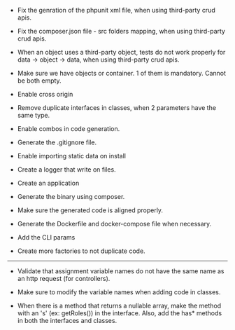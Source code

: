 * Fix the genration of the phpunit xml file, when using third-party crud apis.
* Fix the composer.json file - src folders mapping, when using third-party crud apis.
* When an object uses a third-party object, tests do not work properly for data -> object -> data, when using third-party crud apis.

* Make sure we have objects or container.  1 of them is mandatory.  Cannot be both empty.
* Enable cross origin
* Remove duplicate interfaces in classes, when 2 parameters have the same type.
* Enable combos in code generation.
* Generate the .gitignore file.
* Enable importing static data on install

* Create a logger that write on files.
* Create an application
* Generate the binary using composer.
* Make sure the generated code is aligned properly.
* Generate the Dockerfile and docker-compose file when necessary.

* Add the CLI params
* Create more factories to not duplicate code.
--------------------
* Validate that assignment variable names do not have the same name as an http request (for controllers).
* Make sure to modify the variable names when adding code in classes.

* When there is a method that returns a nullable array, make the method with an 's' (ex: getRoles()) in the interface.  Also, add the has* methods in both the interfaces and classes.
